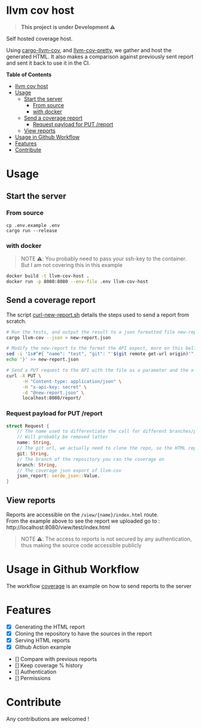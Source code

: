# llvm cov host

> **This project is under Development ⚠️**

Self hosted coverage host.

Using [cargo-llvm-cov](https://github.com/taiki-e/cargo-llvm-cov), and [llvm-cov-pretty](https://github.com/dnaka91/llvm-cov-pretty), we gather and host the generated HTML.
It also makes a comparison against previously sent report and sent it back to use it in the CI.

**Table of Contents**

- [llvm cov host](#llvm-cov-host)
- [Usage](#usage)
  - [Start the server](#start-the-server)
    - [From source](#from-source)
    - [with docker](#with-docker)
  - [Send a coverage report](#send-a-coverage-report)
    - [Request payload for PUT /report](#request-payload-for-put-report)
  - [View reports](#view-reports)
- [Usage in Github Workflow](#usage-in-github-workflow)
- [Features](#features)
- [Contribute](#contribute)

# Usage

## Start the server

### From source

```
cp .env.example .env
cargo run --release
```

### with docker

> NOTE ⚠️: You probably need to pass your ssh-key to the container.\
> But I am not covering this in this example

```sh
docker build -t llvm-cov-host .
docker run -p 8080:8080 --env-file .env llvm-cov-host
```

## Send a coverage report

The script [curl-new-report.sh](curl-new-report.sh) details the steps used to send a report from scratch.

```sh
# Run the tests, and output the result to a json formatted file new-report.json
cargo llvm-cov --json > new-report.json

# Modify the new-report to the format the API expect, more on this bellow in ()
sed -i '1s#^#{ "name": "test", "git": "'$(git remote get-url origin)'", "branch": "main", "json_report": #' new-report.json
echo '}' >> new-report.json

# Send a PUT request to the API with the file as a parameter and the x-api-key authentication.
curl -X PUT \
      -H "Content-type: application/json" \
      -H "x-api-key: secret" \
      -d "@new-report.json" \
      localhost:8080/report/
```

### Request payload for PUT /report

```rs
struct Request {
    // The name used to differentiate the call for different branches/project
    // Will probably be removed latter
    name: String,
    // The git url, we actually need to clone the repo, so the HTML report can have/display the sources of your project.
    git: String,
    // The branch of the repository you ran the coverage on
    branch: String,
    // The coverage json export of llvm-cov
    json_report: serde_json::Value,
}
```

## View reports

Reports are accessible on the `/view/{name}/index.html` route.\
From the example above to see the report we uploaded go to : http://localhost:8080/view/test/index.html

> NOTE ⚠️: The access to reports is not secured by any authentication, thus making the source code accessible publicly


# Usage in Github Workflow

The workflow [coverage](.github/workflows/coverage.yml) is an example on how to send reports to the server

# Features

- [x] Generating the HTML report
- [x] Cloning the repository to have the sources in the report
- [x] Serving HTML reports
- [x] Github Action example
- [] Compare with previous reports
- [] Keep coverage % history
- [] Authentication
- [] Permissions

# Contribute

Any contributions are welcomed !